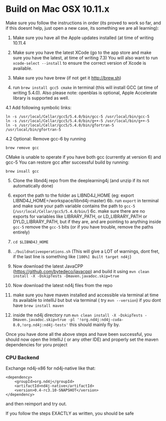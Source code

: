 # Build on Mac OSX 10.11.x

Make sure you follow the instructions in order (its proved to work so far, and if this doesnt help, just open a new case, its something we are all learning):

1. Make sure you have all the Apple updates installed (at time of writing 10.11.4

2. Make sure you have the latest XCode (go to the app store and make sure you have the latest, at time of writing 7.3)
  You will also want to run `xcode-select --install` to ensure the correct version of Xcode is available.

3. Make sure you have brew (if not get it http://brew.sh)

4. run `brew install gcc5 cmake` in terminal (this will install GCC (at time of writing 5.4.0). Also please note: openblas is optional, Apple Accelerate library is supported as well.

4.1 Add following symbolic links:
```
ln -s /usr/local/Cellar/gcc5/5.4.0/bin/gcc-5 /usr/local/bin/gcc-5
ln -s /usr/local/Cellar/gcc5/5.4.0/bin/g++-5 /usr/local/bin/g++-5
ln -s /usr/local/Cellar/gcc5/5.4.0/bin/gfortran-5 /usr/local/bin/gfortran-5
```

4.2 Optional: Remove gcc-6 by running 
```
brew remove gcc
```
CMake is unable to operate if you have both gcc (currently at version 6) and gcc-5
You can restore gcc after successful build by running:
```
brew insall gcc
```

5. Clone the libnd4j repo from the deeplearning4j (and unzip if its not automatically done)

6. export the path to the folder as LIBND4J_HOME (eg: export LIBND4J_HOME=/workspace/libnd4j-master) 
6b. run `export` in terminal and make sure your path variable contains the path to `gcc-5` (`/usr/local/Cellar/gcc5/5.4.0/bin/`)
6c. make sure there are no exports for variables like LIBRARY_PATH, or LD_LIBRARY_PATH or DYLD_LIBRARY_PATH, but if they are, and are pointing to anything inside `gcc-5` remove the `gcc-5` bits (or if you have trouble, remove the paths entirely)

7. `cd $LIBND4J_HOME` 
8. `./buildnativeoperations.sh` (This will give a LOT of warnings, dont fret, if the last line is something like `[100%] Built target nd4j`)

9. Now download the latest JavaCPP (https://github.com/bytedeco/javacpp) and build it using `mvn clean install -X -DskipTests -Dmaven.javadoc.skip=true`

10. Now download the latest nd4j files from the repo

11. make sure you have maven installed and accessible via terminal at time its available to intelliJ but but via terminal ( try `mvn --version`) if you dont have `brew install maven`

12. inside the nd4j directory run `mvn clean install -X -DskipTests -Dmaven.javadoc.skip=true -pl '!org.nd4j:nd4j-cuda-8.0,!org.nd4j:nd4j-tests'` this should mainly fly by.

Once you have done all the above steps and have been successful, you should now open the IntelliJ ( or any other IDE) and properly set the maven dependencies for yoru project

### CPU Backend

Exchange nd4j-x86 for nd4j-native like that:

    <dependency>
        <groupId>org.nd4j</groupId>
        <artifactId>nd4j-native</artifactId>
        <version>0.4-rc3.10-SNAPSHOT</version>
    </dependency>

and then reimport and try out.

If you follow the steps EXACTLY as written, you should be safe 
